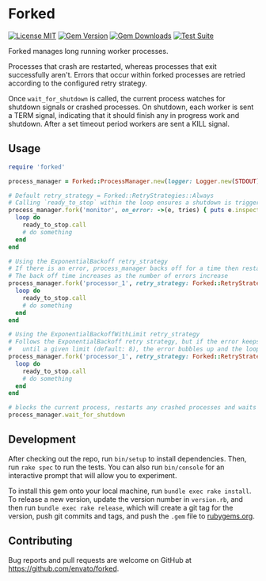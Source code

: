 # Forked

[![License MIT](https://img.shields.io/badge/license-MIT-brightgreen.svg)](https://github.com/envato/forked/blob/master/LICENSE.txt)
[![Gem Version](https://img.shields.io/gem/v/forked.svg?maxAge=2592000)](https://rubygems.org/gems/forked)
[![Gem Downloads](https://img.shields.io/gem/dt/forked.svg?maxAge=2592000)](https://rubygems.org/gems/forked)
[![Test Suite](https://github.com/envato/forked/workflows/tests/badge.svg?branch=master)](https://github.com/envato/forked/actions?query=branch%3Amaster+workflow%3Atests)

Forked manages long running worker processes.

Processes that crash are restarted, whereas processes that exit successfully
aren't. Errors that occur within forked processes are retried according to the
configured retry strategy.

Once `wait_for_shutdown` is called, the current process watches for shutdown
signals or crashed processes. On shutdown, each worker is sent a TERM signal,
indicating that it should finish any in progress work and shutdown. After a set
timeout period workers are sent a KILL signal.

## Usage

```ruby
require 'forked'

process_manager = Forked::ProcessManager.new(logger: Logger.new(STDOUT), process_timeout: 5)

# Default retry_strategy = Forked::RetryStrategies::Always
# Calling `ready_to_stop` within the loop ensures a shutdown is triggered if a TERM/INT signal is received
process_manager.fork('monitor', on_error: ->(e, tries) { puts e.inspect }) do |ready_to_stop|
  loop do
    ready_to_stop.call
    # do something
  end
end

# Using the ExponentialBackoff retry_strategy
# If there is an error, process_manager backs off for a time then restarts the loop
# The back off time increases as the number of errors increase
process_manager.fork('processor_1', retry_strategy: Forked::RetryStrategies::ExponentialBackoff) do |ready_to_stop|
  loop do
    ready_to_stop.call
    # do something
  end
end

# Using the ExponentialBackoffWithLimit retry_strategy
# Follows the ExponentialBackoff retry strategy, but if the error keeps occurring
#   until a given limit (default: 8), the error bubbles up and the loop is not restarted
process_manager.fork('processor_1', retry_strategy: Forked::RetryStrategies::ExponentialBackoffWithLimit, retry_backoff_limit: 10) do |ready_to_stop|
  loop do
    ready_to_stop.call
    # do something
  end
end

# blocks the current process, restarts any crashed processes and waits for shutdown signals (TERM/INT).
process_manager.wait_for_shutdown
```

## Development

After checking out the repo, run `bin/setup` to install dependencies. Then, run `rake spec` to run the tests. You can also run `bin/console` for an interactive prompt that will allow you to experiment.

To install this gem onto your local machine, run `bundle exec rake install`. To release a new version, update the version number in `version.rb`, and then run `bundle exec rake release`, which will create a git tag for the version, push git commits and tags, and push the `.gem` file to [rubygems.org](https://rubygems.org).

## Contributing

Bug reports and pull requests are welcome on GitHub at https://github.com/envato/forked.
